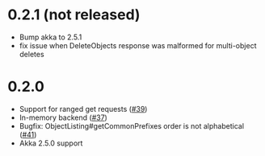 0.2.1 (not released)
=======
* Bump akka to 2.5.1
* fix issue when DeleteObjects response was malformed for multi-object deletes

0.2.0
=======
* Support for ranged get requests ([#39](https://github.com/findify/s3mock/pull/39))
* In-memory backend ([#37](https://github.com/findify/s3mock/pull/37))
* Bugfix: ObjectListing#getCommonPrefixes order is not alphabetical ([#41](https://github.com/findify/s3mock/issues/41))
* Akka 2.5.0 support